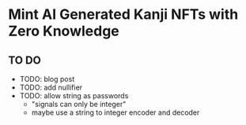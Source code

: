 # Mint AI Generated Kanji NFTs with Zero Knowledge

## TO DO

- TODO: blog post
- TODO: add nullifier
- TODO: allow string as passwords
  - "signals can only be integer"
  - maybe use a string to integer encoder and decoder
